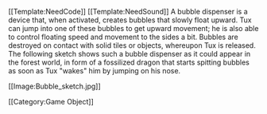 [[Template:NeedCode]]
[[Template:NeedSound]]
A bubble dispenser is a device that, when activated, creates bubbles that slowly float upward. Tux can jump into one of these bubbles to get upward movement; he is also able to control floating speed and movement to the sides a bit. Bubbles are destroyed on contact with solid tiles or objects, whereupon Tux is released. The following sketch shows such a bubble dispenser as it could appear in the forest world, in form of a fossilized dragon that starts spitting bubbles as soon as Tux "wakes" him by jumping on his nose.

[[Image:Bubble_sketch.jpg]]

[[Category:Game Object]]
